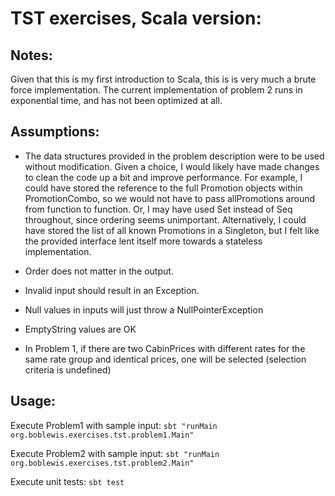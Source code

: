   # TST exercises, Scala version:
  
  ## Notes:
  
  Given that this is my first introduction to Scala, this is is very much a brute force implementation.  The current implementation of problem 2 runs in exponential time, and has not been optimized at all.
  
  ## Assumptions:
  - The data structures provided in the problem description were to be used without modification.  Given a choice, I would likely have made changes to clean the code up a bit and improve performance.
    For example, I could have stored the reference to the full Promotion objects within PromotionCombo, so we would not have to pass allPromotions around from function to function. Or, I may have used Set instead of Seq throughout, since ordering seems unimportant.
    Alternatively, I could have stored the list of all known Promotions in a Singleton, but I felt like the provided interface lent itself more towards a stateless implementation.
  
  - Order does not matter in the output.
  - Invalid input should result in an Exception.
  - Null values in inputs will just throw a NullPointerException
  - EmptyString values are OK
  - In Problem 1, if there are two CabinPrices with different rates for the same rate group and identical prices, one will be selected (selection criteria is undefined)
  
  ## Usage:
  
  Execute Problem1 with sample input:  `sbt "runMain org.boblewis.exercises.tst.problem1.Main"`
  
  Execute Problem2 with sample input:  `sbt "runMain org.boblewis.exercises.tst.problem2.Main"`
  
  Execute unit tests: `sbt test`

